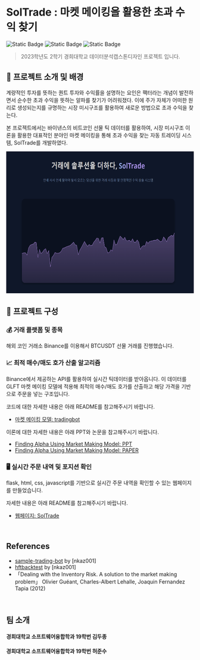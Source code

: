 # SolTrade : 마켓 메이킹을 활용한 초과 수익 찾기

![Static Badge](https://img.shields.io/badge/project-KHU-<color>)
![Static Badge](https://img.shields.io/badge/version-1.0.0-informational)
![Static Badge](https://img.shields.io/badge/python-3.9|3.10-lightblue)

> 2023학년도 2학기 경희대학교 데이터분석캡스톤디자인 프로젝트 입니다.

## 🚀 프로젝트 소개 및 배경

계량적인 투자를 뜻하는 퀀트 투자와 수익률을 설명하는 요인은 팩터라는 개념이 발전하면서 순수한 초과 수익을 뜻하는 알파를 찾기가 어려워졌다. 이에 주가 자체가 어떠한 원리로 생성되는지를 규명하는 시장 미시구조를 활용하여 새로운 방법으로 초과 수익을 찾는다.

본 프로젝트에서는 바이낸스의 비트코인 선물 틱 데이터를 활용하여, 시장 미시구조 이론을 활용한 대표적인 분야인 마켓 메이킹을 통해 초과 수익을 찾는 자동 트레이딩 시스템, SolTrade를 개발하였다.

<img src="./web/static/images/readme-image-1.png" width="700" height="380">

<br/>

## 📌 프로젝트 구성

### 💰 거래 플랫폼 및 종목

해외 코인 거래소 Binance를 이용해서 BTCUSDT 선물 거래를 진행했습니다.

### 📈 최적 매수/매도 호가 산출 알고리즘

Binance에서 제공하는 API를 활용하여 실시간 틱데이터를 받아옵니다.
이 데이터를 GLFT 마켓 메이킹 모델에 적용해 최적의 매수/매도 호가를 산출하고 해당 가격을 기반으로 주문을 넣는 구조입니다.

코드에 대한 자세한 내용은 아래 README를 참고해주시기 바랍니다.

- [마켓 메이킹 모델: tradingbot](https://github.com/tuchongkim/visualize-binance/tree/main/tradingbot)

이론에 대한 자세한 내용은 아래 PPT와 논문을 참고해주시기 바랍니다.

- [Finding Alpha Using Market Making Model: PPT](https://github.com/cyberedjs/GLFT-market-making-model/blob/main/%EB%AF%B8%EC%8B%9C%EA%B5%AC%EC%A1%B0_%EC%B5%9C%EC%A2%85_%EB%B0%9C%ED%91%9C_2%EC%B0%A8.pdf)
- [Finding Alpha Using Market Making Model: PAPER](https://github.com/cyberedjs/GLFT-market-making-model/blob/main/%EC%B5%9C%EC%A2%85%EB%B3%B4%EA%B3%A0%EC%84%9C_%ED%95%9C%EA%B5%AD%EC%86%8C%ED%94%84%ED%8A%B8%EC%9B%A8%EC%96%B4%EC%A2%85%ED%95%A9%ED%95%99%EC%88%A0%EB%8C%80%ED%9A%8C%EB%85%BC%EB%AC%B8%EC%96%91%EC%8B%9D.pdf)

### 🖥️ 실시간 주문 내역 및 포지션 확인

flask, html, css, javascript를 기반으로 실시간 주문 내역을 확인할 수 있는 웹페이지를 만들었습니다.

자세한 내용은 아래 README를 참고해주시기 바랍니다.

- [웹페이지: SolTrade](https://github.com/tuchongkim/visualize-binance/tree/main/web)

<br/>

## References

- [sample-trading-bot](https://github.com/nkaz001/sample-trading-bot) by [nkaz001]
- [hftbacktest](https://github.com/nkaz001/hftbacktest) by [nkaz001]
- 「Dealing with the Inventory Risk. A solution to the market making problem」 Olivier Guéant, Charles-Albert Lehalle, Joaquin Fernandez Tapia (2012)

<br/>

## 팀 소개

#### 경희대학교 소프트웨어융합학과 19학번 김두종

#### 경희대학교 소프트웨어융합학과 19학번 허준수
